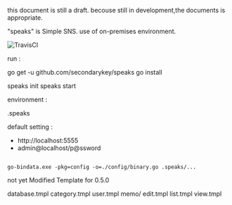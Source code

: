 this document is still a draft.
becouse still in development,the documents is appropriate.

"speaks" is Simple SNS.
use of on-premises environment.

![TravisCI](https://travis-ci.org/secondarykey/speaks.svg?branch=master)

run :

go get -u github.com/secondarykey/speaks
go install

speaks init
speaks start

environment :

  .speaks 

default setting :

- http://localhost:5555
- admin@localhost/p@ssword

```

go-bindata.exe -pkg=config -o=./config/binary.go .speaks/...
```


not yet Modified Template for 0.5.0

database.tmpl
category.tmpl
user.tmpl
memo/
  edit.tmpl
  list.tmpl
  view.tmpl

